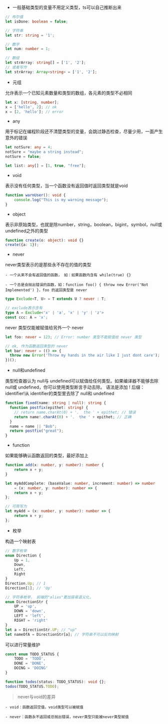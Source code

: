- 一般基础类型的变量不用定义类型，ts可以自己推断出来

```typescript
// 布尔值
let isDone: boolean = false;

// 字符串
let str: string = '1';

// 数字
let num: number = 1;

// 数组
let strArray: string[] = ['1', '2'];
// 或者写作
let strArray: Array<string> = ['1', '2'];
```

- 元组

允许表示一个已知元素数量和类型的数组，各元素的类型不必相同

```typescript
let x: [string, number];
x = ['hello', 2]; // ok
x = [2, 'hello']; // error
```

- any

用于标记在编程阶段还不清楚类型的变量，会跳过静态检查，尽量少用，一面产生意外的错误

```typescript
let notSure: any = 4;
notSure = "maybe a string instead";
notSure = false;

let list: any[] = [1, true, "free"];
```

- void

表示没有任何类型，当一个函数没有返回值时返回类型就是void

```typescript
function warnUser(): void {
    console.log("This is my warning message");
}
```

- object

表示非原始类型，也就是除number，string，boolean，bigint，symbol，null或undefined之外的类型

```typescript
function create(o: object): void {}
create({a: 1});
```

- never

never类型表示的是那些永不存在的值的类型

    - 一个从来不会有返回值的函数， 如：如果函数内含有 while(true) {}

    - 一个总是会抛出错误的函数，如：function foo() { throw new Error('Not Implemented') }，foo 的返回类型是 never

```typescript
type Exclude<T, U> = T extends U ? never : T;

// exclude表示含有
type A = Exclude<'x' | 'a', 'x' | 'y' | 'z'>
const ccc: A = 'x';
```

never 类型仅能被赋值给另外一个 never

```ts
let foo: never = 123; // Error: number 类型不能赋值给 never 类型

// ok, 作为函数返回类型的 never
let bar: never = (() => {
  throw new Error('Throw my hands in the air like I just dont care');
})();
```

- null和undefined

类型检查器认为 null与 undefined可以赋值给任何类型。如果编译器不能够去除 null或 undefined，你可以使用类型断言手动去除。 语法是添加 ! 后缀： identifier!从 identifier的类型里去除了 null和 undefined

```ts
function fixed(name: string | null): string {
  function postfix(epithet: string) {
    // return name.charAt(0) + '.  the ' + epithet; // 错误
    return name!.charAt(0) + '.  the ' + epithet; // 正确
  }
  name = name || "Bob";
  return postfix("great");
}
```

- function

如果能够确认函数返回的类型，最好添加上

```typescript
function add(x: number, y: number): number {
    return x + y;
}

let myAddComplete: (baseValue: number, increment: number) => number
    = (x: number, y: number): number => {
    return x + y;
};

// 可简写为
let myAdd = (x: number, y: number): number => {
    return x + y;
};
```

- 枚举

构造一个映射表

```typescript
// 数字枚举
enum Direction {
    Up = 1,
    Down,
    Left,
    Right
}
Direction.Up; // 1
Direction[1]; // 'Up'

// 字符串枚举， 前端的"alias"更加容易语义化，
enum DirectionStr {
    UP = 'up',
    DOWN = 'down',
    LEFT = 'left',
    RIGHT = 'right'
}
let a = DirectionStr.UP; // "up"
let nameOfA = DirectionStr[a]; // 字符串不可以反向映射
```

可以进行常量维护

```typescript
const enum TODO_STATUS {
    TODO = 'TODO',
    DONE = 'DONE',
    DOING = 'DOING'
}

function todos(status: TODO_STATUS): void {};
todos(TODO_STATUS.TODO);
```

> never与void的差异

    - void：函数返回空值，void类型可以被赋值

    - never：函数永不返回或总抛出错误，never类型只能被never类型赋值
